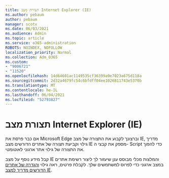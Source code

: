```yaml
---
title: תצורת מצב Internet Explorer (IE)
ms.author: pebaum
author: pebaum
manager: scotv
ms.date: 06/03/2021
ms.audience: Admin
ms.topic: article
ms.service: o365-administration
ROBOTS: NOINDEX, NOFOLLOW
localization_priority: Normal
ms.collection: Adm_O365
ms.custom:
- "9006721"
- "11520"
ms.openlocfilehash: 14d64601ac1149535cf36399a9e7023a675d118a
ms.sourcegitcommit: 2d32a4679fc54c6bfdff04ee1026811743e5370b
ms.translationtype: MT
ms.contentlocale: he-IL
ms.lasthandoff: 06/04/2021
ms.locfileid: "52793827"
---
```

# <a name="internet-explorer-ie-mode-configuration"></a>תצורת מצב Internet Explorer (IE)

אם כבר פרסת את Microsoft Edge וברצונך לקבוע את התצורה של מצב IE, מדריך גילוי וקביעת תצורה של אתרים הדורשים מצב IE מספק את קבצי ה- Script כדי להפוך את התצורה של גילוי אתר ארגוני לאוטומטי. 

קבל מידע נוסף על מצב IE והמלצות מכלי מבוסס ענן שיעזור לך ליצור רשימת אתרים במצב ארגוני כדי לפרוס למשתמשים שלך. לקבלת פרטים, ראה גילוי [והגדרה של אתרים הדורשים מדריך למצב IE](https://admin.microsoft.com/AdminPortal/Home?#/modernonboarding/configureiemode).